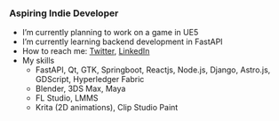 ### Aspiring Indie Developer

- I’m currently planning to work on a game in UE5
- I’m currently learning backend development in FastAPI
- How to reach me: [Twitter](https://twitter.com/tejasnair9977), [LinkedIn](https://www.linkedin.com/in/tejasnair9977/)
- My skills 
  - FastAPI, Qt, GTK, Springboot, Reactjs, Node.js, Django, Astro.js, GDScript, Hyperledger Fabric
  - Blender, 3DS Max, Maya
  - FL Studio, LMMS
  - Krita (2D animations), Clip Studio Paint
